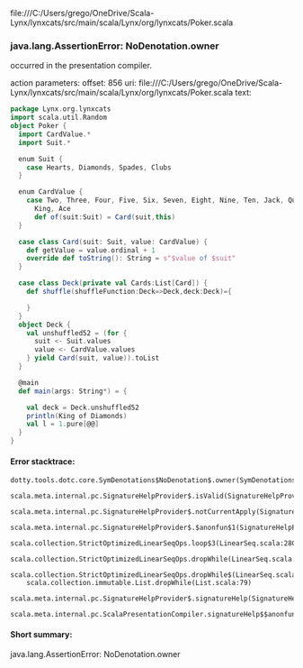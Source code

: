 file:///C:/Users/grego/OneDrive/Scala-Lynx/lynxcats/src/main/scala/Lynx/org/lynxcats/Poker.scala
### java.lang.AssertionError: NoDenotation.owner

occurred in the presentation compiler.

action parameters:
offset: 856
uri: file:///C:/Users/grego/OneDrive/Scala-Lynx/lynxcats/src/main/scala/Lynx/org/lynxcats/Poker.scala
text:
```scala
package Lynx.org.lynxcats
import scala.util.Random
object Poker {
  import CardValue.*
  import Suit.*

  enum Suit {
    case Hearts, Diamonds, Spades, Clubs
  }

  enum CardValue {
    case Two, Three, Four, Five, Six, Seven, Eight, Nine, Ten, Jack, Queen,
      King, Ace
      def of(suit:Suit) = Card(suit,this)
  }

  case class Card(suit: Suit, value: CardValue) {
    def getValue = value.ordinal + 1
    override def toString(): String = s"$value of $suit"
  }

  case class Deck(private val Cards:List[Card]) {
    def shuffle(shuffleFunction:Deck=>Deck,deck:Deck)={

    }
  }
  object Deck {
    val unshuffled52 = (for {
      suit <- Suit.values
      value <- CardValue.values
    } yield Card(suit, value)).toList
  }

  @main
  def main(args: String*) = {

    val deck = Deck.unshuffled52
    println(King of Diamonds)
    val l = 1.pure[@@]
  }
}

```



#### Error stacktrace:

```
dotty.tools.dotc.core.SymDenotations$NoDenotation$.owner(SymDenotations.scala:2576)
	scala.meta.internal.pc.SignatureHelpProvider$.isValid(SignatureHelpProvider.scala:83)
	scala.meta.internal.pc.SignatureHelpProvider$.notCurrentApply(SignatureHelpProvider.scala:96)
	scala.meta.internal.pc.SignatureHelpProvider$.$anonfun$1(SignatureHelpProvider.scala:48)
	scala.collection.StrictOptimizedLinearSeqOps.loop$3(LinearSeq.scala:280)
	scala.collection.StrictOptimizedLinearSeqOps.dropWhile(LinearSeq.scala:282)
	scala.collection.StrictOptimizedLinearSeqOps.dropWhile$(LinearSeq.scala:278)
	scala.collection.immutable.List.dropWhile(List.scala:79)
	scala.meta.internal.pc.SignatureHelpProvider$.signatureHelp(SignatureHelpProvider.scala:48)
	scala.meta.internal.pc.ScalaPresentationCompiler.signatureHelp$$anonfun$1(ScalaPresentationCompiler.scala:375)
```
#### Short summary: 

java.lang.AssertionError: NoDenotation.owner